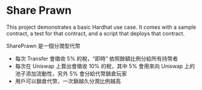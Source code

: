 # Share Prawn

This project demonstrates a basic Hardhat use case. It comes with a sample contract, a test for that contract, and a script that deploys that contract.

SharePrawn 是一個分潤型代幣
- 每次 Transfer 會徵收 5% 的稅，“即時” 依照餘額比例分給所有持幣者
- 每次在 Uniswap 上賣出會徵收 10% 的稅，其中 5% 會用來向 Uniswap 上的池子添加流動性，另外 5% 會分給代幣鎖倉玩家
- 用戶可以鎖倉代幣，一次鎖越久分潤比例越高
